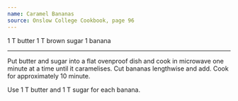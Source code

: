 ```yaml
---
name: Caramel Bananas
source: Onslow College Cookbook, page 96
---
```


1 T butter
1 T brown sugar
1 banana

---

Put butter and sugar into a flat ovenproof dish and cook in microwave one minute at a time until it caramelises.  Cut bananas lengthwise and add.  Cook for approximately 10 minute.

Use 1 T butter and 1 T sugar for each banana.

